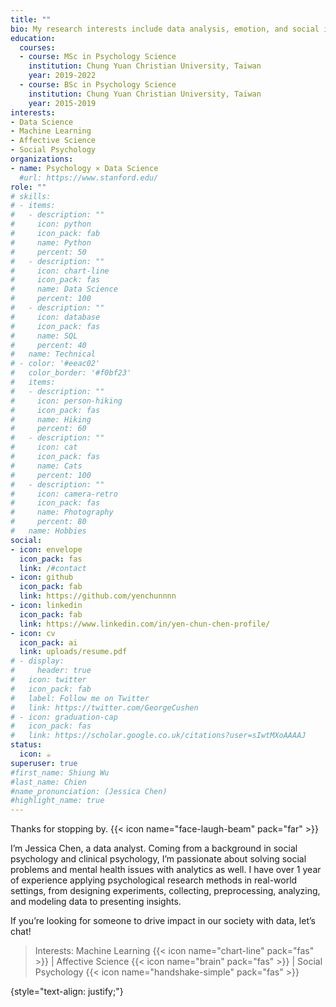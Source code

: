 ```yaml
---
title: ""
bio: My research interests include data analysis, emotion, and social interaction.
education:
  courses:
  - course: MSc in Psychology Science
    institution: Chung Yuan Christian University, Taiwan
    year: 2019-2022
  - course: BSc in Psychology Science
    institution: Chung Yuan Christian University, Taiwan
    year: 2015-2019
interests:
- Data Science
- Machine Learning
- Affective Science
- Social Psychology
organizations:
- name: Psychology ⨯ Data Science
  #url: https://www.stanford.edu/
role: ""
# skills:
# - items:
#   - description: ""
#     icon: python
#     icon_pack: fab
#     name: Python
#     percent: 50
#   - description: ""
#     icon: chart-line
#     icon_pack: fas
#     name: Data Science
#     percent: 100
#   - description: ""
#     icon: database
#     icon_pack: fas
#     name: SQL
#     percent: 40
#   name: Technical
# - color: '#eeac02'
#   color_border: '#f0bf23'
#   items:
#   - description: ""
#     icon: person-hiking
#     icon_pack: fas
#     name: Hiking
#     percent: 60
#   - description: ""
#     icon: cat
#     icon_pack: fas
#     name: Cats
#     percent: 100
#   - description: ""
#     icon: camera-retro
#     icon_pack: fas
#     name: Photography
#     percent: 80
#   name: Hobbies
social:
- icon: envelope
  icon_pack: fas
  link: /#contact
- icon: github
  icon_pack: fab
  link: https://github.com/yenchunnnn
- icon: linkedin
  icon_pack: fab
  link: https://www.linkedin.com/in/yen-chun-chen-profile/
- icon: cv
  icon_pack: ai
  link: uploads/resume.pdf
# - display:
#     header: true
#   icon: twitter
#   icon_pack: fab
#   label: Follow me on Twitter
#   link: https://twitter.com/GeorgeCushen
# - icon: graduation-cap
#   icon_pack: fas
#   link: https://scholar.google.co.uk/citations?user=sIwtMXoAAAAJ
status:
  icon: ☕️
superuser: true
#first_name: Shiung Wu
#last_name: Chien
#name_pronunciation: (Jessica Chen)
#highlight_name: true
---
```


Thanks for stopping by. {{< icon name="face-laugh-beam" pack="far" >}}

I’m Jessica Chen, a data analyst. Coming from a background in social psychology and clinical psychology, I’m passionate about solving social problems and mental health issues with analytics as well. I have over 1 year of experience applying psychological research methods in real-world settings, from designing experiments, collecting, preprocessing, analyzing, and modeling data to presenting insights.

If you’re looking for someone to drive impact in our society with data, let’s chat!

> Interests: Machine Learning {{< icon name="chart-line" pack="fas" >}} | Affective Science {{< icon name="brain" pack="fas" >}} | Social Psychology {{< icon name="handshake-simple" pack="fas" >}}

{style="text-align: justify;"}
